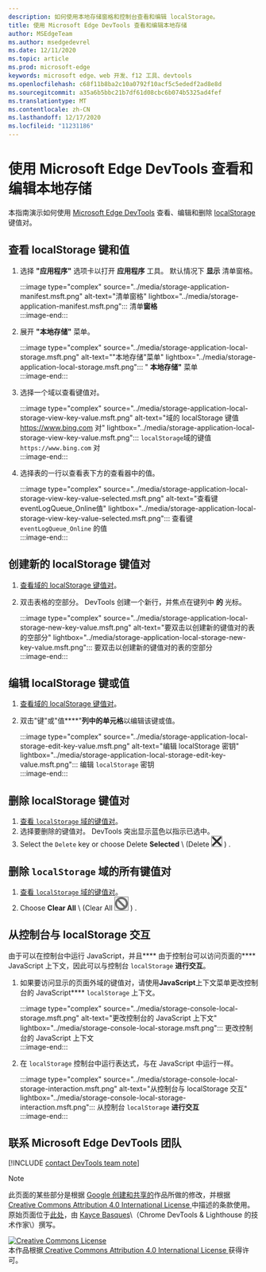 ```yaml
---
description: 如何使用本地存储窗格和控制台查看和编辑 localStorage。
title: 使用 Microsoft Edge DevTools 查看和编辑本地存储
author: MSEdgeTeam
ms.author: msedgedevrel
ms.date: 12/11/2020
ms.topic: article
ms.prod: microsoft-edge
keywords: microsoft edge、web 开发、f12 工具、devtools
ms.openlocfilehash: c68f11b8ba2c10a0792f10acf5c5ededf2ad8e8d
ms.sourcegitcommit: a35a6b5bbc21b7df61d08cbc6b074b5325ad4fef
ms.translationtype: MT
ms.contentlocale: zh-CN
ms.lasthandoff: 12/17/2020
ms.locfileid: "11231186"
---
```

<!-- Copyright Kayce Basques 

   Licensed under the Apache License, Version 2.0 (the "License");
   you may not use this file except in compliance with the License.
   You may obtain a copy of the License at

       https://www.apache.org/licenses/LICENSE-2.0

   Unless required by applicable law or agreed to in writing, software
   distributed under the License is distributed on an "AS IS" BASIS,
   WITHOUT WARRANTIES OR CONDITIONS OF ANY KIND, either express or implied.
   See the License for the specific language governing permissions and
   limitations under the License.  -->  

# 使用 Microsoft Edge DevTools 查看和编辑本地存储  

本指南演示如何使用 [Microsoft Edge DevTools][MicrosoftEdgeDevTools] 查看、编辑和删除 [localStorage][MDNWindowsLocalStorage] 键值对。  

## 查看 localStorage 键和值  

1.  选择 **"应用程序"** 选项卡以打开 **应用程序** 工具。  默认情况下 **显示** 清单窗格。  
    
    :::image type="complex" source="../media/storage-application-manifest.msft.png" alt-text="清单窗格" lightbox="../media/storage-application-manifest.msft.png":::
       清单**窗格**  
    :::image-end:::  
    
1.  展开 **"本地存储"** 菜单。  
    
    :::image type="complex" source="../media/storage-application-local-storage.msft.png" alt-text=""本地存储"菜单" lightbox="../media/storage-application-local-storage.msft.png":::
       " **本地存储"** 菜单  
    :::image-end:::  
    
1.  选择一个域以查看键值对。  
    
    :::image type="complex" source="../media/storage-application-local-storage-view-key-value.msft.png" alt-text="域的 localStorage 键值 https://www.bing.com 对" lightbox="../media/storage-application-local-storage-view-key-value.msft.png":::
       `localStorage`域的键值 `https://www.bing.com` 对  
    :::image-end:::  
    
1.  选择表的一行以查看表下方的查看器中的值。  
    
    :::image type="complex" source="../media/storage-application-local-storage-view-key-value-selected.msft.png" alt-text="查看键eventLogQueue_Online值" lightbox="../media/storage-application-local-storage-view-key-value-selected.msft.png":::
       查看键 `eventLogQueue_Online` 的值  
    :::image-end:::  
    
## 创建新的 localStorage 键值对  

1.  [查看域的 localStorage 键值对](#view-localstorage-keys-and-values)。  
1.  双击表格的空部分。  DevTools 创建一个新行，并焦点在键列中 **的** 光标。  
    
    :::image type="complex" source="../media/storage-application-local-storage-new-key-value.msft.png" alt-text="要双击以创建新的键值对的表的空部分" lightbox="../media/storage-application-local-storage-new-key-value.msft.png":::
       要双击以创建新的键值对的表的空部分  
    :::image-end:::  
    
## 编辑 localStorage 键或值  

1.  [查看域的 localStorage 键值对](#view-localstorage-keys-and-values)。  
1.  双击"键"或"值****"**列中的单元格**以编辑该键或值。  
    
    :::image type="complex" source="../media/storage-application-local-storage-edit-key-value.msft.png" alt-text="编辑 localStorage 密钥" lightbox="../media/storage-application-local-storage-edit-key-value.msft.png":::
       编辑 `localStorage` 密钥  
    :::image-end:::  
    
## 删除 localStorage 键值对  

1.  [查看 `localStorage` 域的键值对](#view-localstorage-keys-and-values)。  
1.  选择要删除的键值对。  DevTools 突出显示蓝色以指示已选中。  
1.  Select the `Delete` key or choose Delete **Selected** \ (Delete ![ Selected ][ImageDeleteIcon] \) .  
    
## 删除 `localStorage` 域的所有键值对  

1.  [查看 `localStorage` 域的键值对](#view-localstorage-keys-and-values)。  
1.  Choose **Clear All** \ (Clear All ![ ][ImageClearIcon] \) .  
    
## 从控制台与 localStorage 交互  

由于可以在控制台中运行 JavaScript，并且**** 由于控制台可以访问页面的**** JavaScript 上下文，因此可以与控制台 `localStorage` **进行交互**。  

1.  如果要访问显示的页面外域的键值对，请使用**JavaScript**上下文菜单更改控制台的 JavaScript**** `localStorage` 上下文。  
    
    :::image type="complex" source="../media/storage-console-local-storage.msft.png" alt-text="更改控制台的 JavaScript 上下文" lightbox="../media/storage-console-local-storage.msft.png":::
       更改控制台的 JavaScript 上下文  
    :::image-end:::  
    
1.  在 `localStorage` 控制台中运行表达式，与在 JavaScript 中运行一样。  
    
    :::image type="complex" source="../media/storage-console-local-storage-interaction.msft.png" alt-text="从控制台与 localStorage 交互" lightbox="../media/storage-console-local-storage-interaction.msft.png":::
       从控制台 `localStorage` **进行交互**  
    :::image-end:::  
    
## 联系 Microsoft Edge DevTools 团队  

[!INCLUDE [contact DevTools team note](../includes/contact-devtools-team-note.md)]  

<!-- image links -->  

[ImageClearIcon]: ../media/clear-icon.msft.png  
[ImageDeleteIcon]: ../media/delete-icon.msft.png  

<!-- links -->  

[MicrosoftEdgeDevTools]: ../../devtools-guide-chromium/index.md "Microsoft Edge (Chromium) 开发人员工具 |Microsoft Docs"  

[MDNWindowsLocalStorage]: https://developer.mozilla.org/docs/Web/API/Window/localStorage "Window.localStorage |MDN"  

> [!NOTE]
> 此页面的某些部分是根据 [Google 创建和共享的][GoogleSitePolicies]作品所做的修改，并根据[ Creative Commons Attribution 4.0 International License ][CCA4IL]中描述的条款使用。  
> 原始页面位于[此处](https://developers.google.com/web/tools/chrome-devtools/storage/localstorage)，由 [Kayce Basques][KayceBasques]\（Chrome DevTools \& Lighthouse 的技术作家\）撰写。  

[![Creative Commons License][CCby4Image]][CCA4IL]  
本作品根据[ Creative Commons Attribution 4.0 International License ][CCA4IL]获得许可。  

[CCA4IL]: https://creativecommons.org/licenses/by/4.0  
[CCby4Image]: https://i.creativecommons.org/l/by/4.0/88x31.png  
[GoogleSitePolicies]: https://developers.google.com/terms/site-policies  
[KayceBasques]: https://developers.google.com/web/resources/contributors/kaycebasques  
